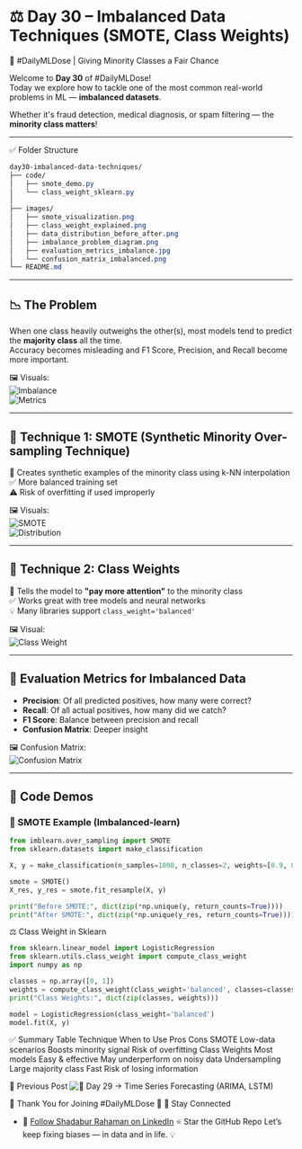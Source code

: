 # ⚖️ Day 30 – Imbalanced Data Techniques (SMOTE, Class Weights)  
🧠 #DailyMLDose | Giving Minority Classes a Fair Chance

Welcome to **Day 30** of #DailyMLDose!  
Today we explore how to tackle one of the most common real-world problems in ML — **imbalanced datasets**.

Whether it's fraud detection, medical diagnosis, or spam filtering — the **minority class matters**!

---
✅ Folder Structure
```css
day30-imbalanced-data-techniques/
├── code/
│   ├── smote_demo.py
│   └── class_weight_sklearn.py
│
├── images/
│   ├── smote_visualization.png
│   ├── class_weight_explained.png
│   ├── data_distribution_before_after.png
│   ├── imbalance_problem_diagram.png
│   ├── evaluation_metrics_imbalance.jpg
│   └── confusion_matrix_imbalanced.png
└── README.md
```
---
## 📉 The Problem

When one class heavily outweighs the other(s), most models tend to predict the **majority class** all the time.  
Accuracy becomes misleading and F1 Score, Precision, and Recall become more important.

🖼️ Visuals:  
![Imbalance](images/imbalance_problem_diagram.png)  
![Metrics](images/evaluation_metrics_imbalance.jpg)

---

## 🧪 Technique 1: SMOTE (Synthetic Minority Over-sampling Technique)

📌 Creates synthetic examples of the minority class using k-NN interpolation  
✅ More balanced training set  
⚠️ Risk of overfitting if used improperly

🖼️ Visuals:  
![SMOTE](images/smote_visualization.png)  
![Distribution](images/data_distribution_before_after.png)

---

## 🧪 Technique 2: Class Weights

📌 Tells the model to **"pay more attention"** to the minority class  
✅ Works great with tree models and neural networks  
💡 Many libraries support `class_weight='balanced'`

🖼️ Visual:  
![Class Weight](images/class_weight_explained.png)

---

## 🔬 Evaluation Metrics for Imbalanced Data

- **Precision**: Of all predicted positives, how many were correct?
- **Recall**: Of all actual positives, how many did we catch?
- **F1 Score**: Balance between precision and recall
- **Confusion Matrix**: Deeper insight

🖼️ Confusion Matrix:  
![Confusion Matrix](images/confusion_matrix_imbalanced.png)

---

## 🧪 Code Demos

### 🔁 SMOTE Example (Imbalanced-learn)

```python
from imblearn.over_sampling import SMOTE
from sklearn.datasets import make_classification

X, y = make_classification(n_samples=1000, n_classes=2, weights=[0.9, 0.1], random_state=42)

smote = SMOTE()
X_res, y_res = smote.fit_resample(X, y)

print("Before SMOTE:", dict(zip(*np.unique(y, return_counts=True))))
print("After SMOTE:", dict(zip(*np.unique(y_res, return_counts=True))))
```
⚖️ Class Weight in Sklearn
```python
from sklearn.linear_model import LogisticRegression
from sklearn.utils.class_weight import compute_class_weight
import numpy as np

classes = np.array([0, 1])
weights = compute_class_weight(class_weight='balanced', classes=classes, y=y)
print("Class Weights:", dict(zip(classes, weights)))

model = LogisticRegression(class_weight='balanced')
model.fit(X, y)
```
✅ Summary Table
Technique	When to Use	Pros	Cons
SMOTE	Low-data scenarios	Boosts minority signal	Risk of overfitting
Class Weights	Most models	Easy & effective	May underperform on noisy data
Undersampling	Large majority class	Fast	Risk of losing information

🔁 Previous Post
![📌 Day 29 → Time Series Forecasting (ARIMA, LSTM)](.//day29-time-series-forecasting)


🙌 Thank You for Joining #DailyMLDose 🎉
🙌 Stay Connected
- 🔗 [Follow Shadabur Rahaman on LinkedIn](https://www.linkedin.com/in/shadabur-rahaman-1b5703249)
⭐ Star the GitHub Repo
Let’s keep fixing biases — in data and in life. 💡
